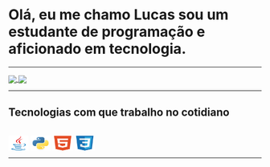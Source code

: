 # Olá, eu me chamo Lucas sou um estudante de programação e aficionado em tecnologia. 
---
<div>
  <a href="https://github.com/LucasSouza67/">
    <img  height="160em" align="center" src="https://github-readme-stats.vercel.app/api?username=LucasSouza67&show_icons=true&theme=dark&show_icons=true*include_all_commits=true"/>
  </a>
    <img height="160em" align="center" src="https://github-readme-stats.vercel.app/api/top-langs/?username=LucasSouza67&layout=compact&langs_count=16&theme=dark" />
</div>

 ---
 ## Tecnologias com que trabalho no cotidiano 
<div style="display: inline_block"><br>
    <img align="center" alt="" height="30" width="40" src="https://raw.githubusercontent.com/devicons/devicon/master/icons/java/java-original.svg">
    <img align="center" alt="" height="30" width="40" src="https://raw.githubusercontent.com/devicons/devicon/master/icons/python/python-original.svg">
    <img align="center" alt="" height="30" width="40" src="https://raw.githubusercontent.com/devicons/devicon/master/icons/html5/html5-plain.svg">
    <img align="center" alt="" height="30" width="40" src="https://raw.githubusercontent.com/devicons/devicon/master/icons/css3/css3-original.svg">
</div>

---

<div>
  <a href="link" target="_blank" rel="noopener noreferrer"><img src="https://img.shields.io/badge/Instagram-E4405F?style=for-the-badge&logo=instagram&logoColor=white" alt="" target="_blank"></a>
  <a href="link" target="_blank" rel="noopener noreferrer"><img src="https://img.shields.io/badge/LinkedIn-0077B5?style=for-the-badge&logo=linkedin&logoColor=white" alt="" target="_blank"></a>
  <a href="link" target="_blank" rel="noopener noreferrer"><img src="https://img.shields.io/badge/Gmail-D14836?style=for-the-badge&logo=gmail&logoColor=white" alt="" target="_blank"></a>
</div>








